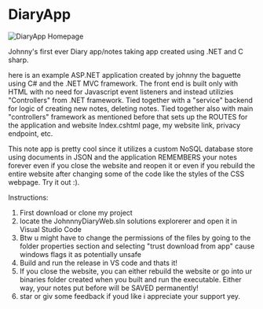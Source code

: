 # DiaryApp


![DiaryApp Homepage](https://github.com/user-attachments/assets/ce28c725-eb8c-4d6c-9c95-5f25d3bb7734)


Johnny's first ever Diary app/notes taking app created using .NET and C sharp.

here is an example ASP.NET application created by johnny the baguette using C# and the .NET MVC framework. The front end is built only with HTML with no need for Javascript event listeners and instead utilizies "Controllers" from .NET framework. Tied together with a "service" backend for logic of creating new notes, deleting notes. Tied together also with main "controllers" framework as mentioned before that sets up the ROUTES for the application and website Index.cshtml page, my website link, privacy endpoint, etc. 

This note app is pretty cool since it utilizes a custom NoSQL database store using documents in JSON and the application REMEMBERS your notes forever even if you close the website and reopen it or even if you rebuild the entire website after changing some of the code like the styles of the CSS webpage. Try it out :). 

Instructions:

1) First download or clone my project
2) locate the JohnnnyDiaryWeb.sln solutions explorerer and open it in Visual Studio Code
3) Btw u might have to change the permissions of the files by going to the folder properties section and selecting "trust download from app" cause windows flags it as potentially unsafe
4) Build and run the release in VS code and thats it!
5) If you close the website, you can either rebuild the website or go into ur binaries folder created when you built and run the executable. Either way, your notes put before will be SAVED permanently!
6) star or giv some feedback if youd like i appreciate your support yey.
